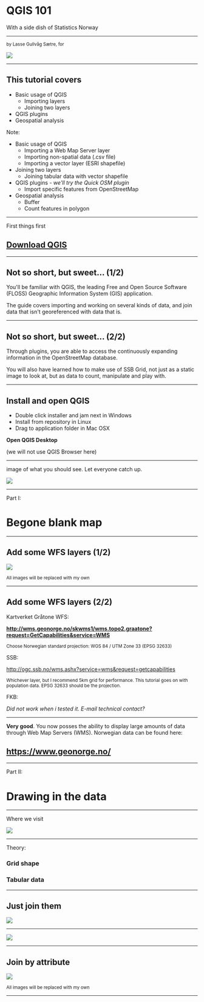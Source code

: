 # QGIS 101
With a side dish of Statistics Norway


---

<small> by Lasse Gullvåg Sætre, for</small>

<img src="https://www.jernbanedirektoratet.no/globalassets/logo/jb_logo_web.png?scale=NoTransform" style="border: none; box-shadow: none;"/>

---

## This tutorial covers

* Basic usage of QGIS
  * Importing layers
  * Joining two layers
* QGIS plugins
*  Geospatial analysis

Note:
* Basic usage of QGIS
  * Importing a Web Map Server layer
  * Importing non-spatial data (.csv file)
  * Importing a vector layer (ESRI shapefile)
* Joining two layers
  * Joining tabular data with vector shapefile
* QGIS plugins *- we'll try the Quick OSM plugin*
  * Import specific features from OpenStreetMap
* Geospatial analysis
  * Buffer
  * Count features in polygon

---

First things first

## [Download QGIS](http://qgis.org/en/site/)

---

## Not so short, but sweet... (1/2)

You'll be familiar with QGIS, the leading Free and Open Source Software (FLOSS) Geographic Information System (GIS) application.

The guide covers importing and working on several kinds of data, and join data that isn't georeferenced with data that is.

---

## Not so short, but sweet... (2/2)

Through plugins, you are able to access the continuously expanding information in the OpenStreetMap database.

You will also have learned how to make use of SSB Grid, not just as a static image to look at, but as data to count, manipulate and play with.

---

## Install and open QGIS

* Double click installer and jam next in Windows
* Install from repository in Linux
* Drag to application folder in Mac OSX

**Open QGIS Desktop**

(we will not use QGIS Browser here)

---

image of what you should see. Let everyone catch up.

<img src="https://upload.wikimedia.org/wikipedia/commons/thumb/8/80/Equus_asinus_Kadzid%C5%82owo_001.jpg/640px-Equus_asinus_Kadzid%C5%82owo_001.jpg" />

---

<!-- .slide: data-transition="zoom" data-background="#0D1CD1" -->

Part I:

# Begone blank map

---

## Add some WFS layers (1/2)

<img src="https://upload.wikimedia.org/wikipedia/commons/thumb/8/80/Equus_asinus_Kadzid%C5%82owo_001.jpg/640px-Equus_asinus_Kadzid%C5%82owo_001.jpg" />

<small>All images will be replaced with my own</small>

---

## Add some WFS layers (2/2)

Kartverket Gråtone WFS:

**http://wms.geonorge.no/skwms1/wms.topo2.graatone?request=GetCapabilities&service=WMS**

<small>Choose Norwegian standard projection: WGS 84 / UTM Zone 33 (EPSG 32633)</small>

SSB:

http://ogc.ssb.no/wms.ashx?service=wms&request=getcapabilities

<small>Whichever layer, but I recommend 5km grid for performance. This tutorial goes on with population data. EPSG 32633 should be the projection.</small>

FKB:

*Did not work when i tested it. E-mail technical contact?*

---

**Very good**. You now posses the ability to display large amounts of data through Web Map Servers (WMS). Norwegian data can be found here:

## https://www.geonorge.no/

---

<!-- .slide: data-transition="zoom" data-background="#0D1CD1" -->
Part II:
# Drawing in the data

---

Where we visit

<img src="https://www.ssb.no/_public/skins/advanced/ssb.no/images/SSB_logo_fb.png" style="border: none; box-shadow: none;" />

---

Theory:

### Grid shape

### Tabular data

---

## Just join them
<img src="https://fashionablygeek.com/wp-content/uploads/2010/08/keytar-platypus-590x382.jpg" style="border: none; box-shadow: none;" />

---

<img src="https://38.media.tumblr.com/63b19d2fa98932419fb6553a1dfd0b1f/tumblr_mk981oqrW51s8spqco1_500.gif" />

---

## Join by attribute

<img src="https://upload.wikimedia.org/wikipedia/commons/thumb/8/80/Equus_asinus_Kadzid%C5%82owo_001.jpg/640px-Equus_asinus_Kadzid%C5%82owo_001.jpg" />

<small>All images will be replaced with my own</small>

---
